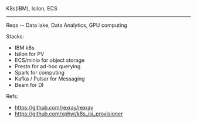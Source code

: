 K8s(IBM), Isilon, ECS

----
Reqs -- Data lake, Data Analytics, GPU computing

Stacks:
- IBM k8s
- Isilon for PV
- ECS/minio for object storage
- Presto for ad-hoc querying
- Spark for computing
- Kafka / Pulsar for Messaging
- Beam for DI

Refs:
- https://github.com/rexray/rexray
- https://github.com/xphyr/k8s_isi_provisioner